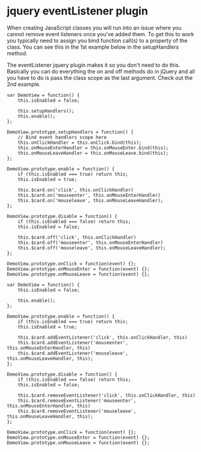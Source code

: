 jquery eventListener plugin
===========================

When creating JavaScript classes you will run into an issue where you cannot remove event listeners once you've added them.
To get this to work you typically need to assign you bind function call(s) to a property of the class. You can see this in the 1st
example below in the setupHandlers method.

The eventListener jquery plugin makes it so you don't need to do this. Basically you can do everything the on and off methods do in jQuery and all you have to do is pass the class scope as the last argument. Check out the 2nd example.

```
var DemoView = function() {
    this.isEnabled = false;

    this.setupHandlers();
    this.enable();
};

DemoView.prototype.setupHandlers = function() {
    // Bind event handlers scope here
    this.onClickHandler = this.onClick.bind(this);
    this.onMouseEnterHandler = this.onMouseEnter.bind(this);
    this.onMouseLeaveHandler = this.onMouseLeave.bind(this);
};

DemoView.prototype.enable = function() {
    if (this.isEnabled === true) return this;
    this.isEnabled = true;

    this.$card.on('click', this.onClickHandler)
    this.$card.on('mouseenter', this.onMouseEnterHandler)
    this.$card.on('mouseleave', this.onMouseLeaveHandler);
};

DemoView.prototype.disable = function() {
    if (this.isEnabled === false) return this;
    this.isEnabled = false;

    this.$card.off('click', this.onClickHandler)
    this.$card.off('mouseenter', this.onMouseEnterHandler)
    this.$card.off('mouseleave', this.onMouseLeaveHandler);
};

DemoView.prototype.onClick = function(event) {};
DemoView.prototype.onMouseEnter = function(event) {};
DemoView.prototype.onMouseLeave = function(event) {};
```



```
var DemoView = function() {
    this.isEnabled = false;

    this.enable();
};

DemoView.prototype.enable = function() {
    if (this.isEnabled === true) return this;
    this.isEnabled = true;

    this.$card.addEventListener('click', this.onClickHandler, this)
    this.$card.addEventListener('mouseenter', this.onMouseEnterHandler, this)
    this.$card.addEventListener('mouseleave', this.onMouseLeaveHandler, this);
};

DemoView.prototype.disable = function() {
    if (this.isEnabled === false) return this;
    this.isEnabled = false;

    this.$card.removeEventListener('click', this.onClickHandler, this)
    this.$card.removeEventListener('mouseenter', this.onMouseEnterHandler, this)
    this.$card.removeEventListener('mouseleave', this.onMouseLeaveHandler, this);
};

DemoView.prototype.onClick = function(event) {};
DemoView.prototype.onMouseEnter = function(event) {};
DemoView.prototype.onMouseLeave = function(event) {};
```